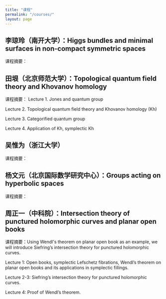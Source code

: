 ```yaml
---
title: "课程"
permalink: "/courses/"
layout: page
---
```




## 李琼玲（南开大学）：Higgs bundles and minimal surfaces in non-compact symmetric spaces
  课程摘要：





## 田垠（北京师范大学）：Topological quantum field theory and Khovanov homology
  课程摘要：
  Lecture 1. Jones and quantum group

  Lecture 2. Topological quantum field theory and Khovanov homology (Kh)

  Lecture 3. Categorified quantum group

  Lecture 4. Application of Kh, symplectic Kh





## 吴惟为（浙江大学）
  课程摘要：





## 杨文元（北京国际数学研究中心）：Groups acting on hyperbolic spaces
  课程摘要：






## 周正一（中科院）：Intersection theory of punctured holomorphic curves and planar open books
   课程摘要：Using Wendl's theorem on planar open book as an example, we will introduce Siefring’s intersection theory for punctured holomorphic curves.

  Lecture 1: Open books, symplectic Lefschetz fibrations, Wendl’s theorem on planar open books and its applications in symplectic fillings.

  Lecture 2-3: Siefring’s intersection theory for punctured holomorphic curves.

  Lecture 4: Proof of Wendl’s theorem.

